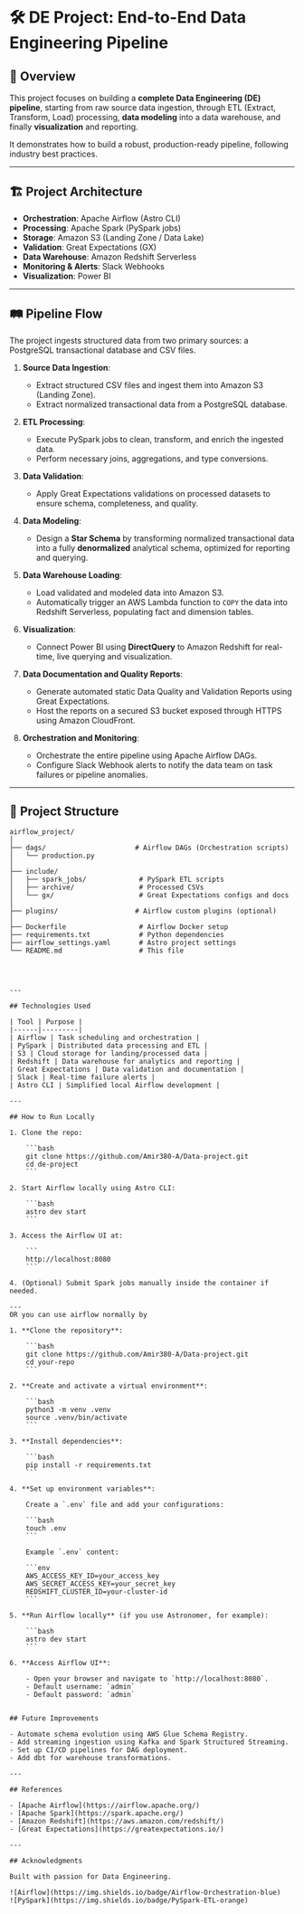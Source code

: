# 🛠️ DE Project: End-to-End Data Engineering Pipeline

## 🚀 Overview

This project focuses on building a **complete Data Engineering (DE) pipeline**, starting from raw source data ingestion, through ETL (Extract, Transform, Load) processing, **data modeling** into a data warehouse, and finally **visualization** and reporting.

It demonstrates how to build a robust, production-ready pipeline, following industry best practices.

---

## 🏗️ Project Architecture

- **Orchestration**: Apache Airflow (Astro CLI)
- **Processing**: Apache Spark (PySpark jobs)
- **Storage**: Amazon S3 (Landing Zone / Data Lake)
- **Validation**: Great Expectations (GX)
- **Data Warehouse**: Amazon Redshift Serverless
- **Monitoring & Alerts**: Slack Webhooks
- **Visualization**: Power BI

---

## 🛤️ Pipeline Flow

The project ingests structured data from two primary sources: a PostgreSQL transactional database and CSV files.

1. **Source Data Ingestion**:  
   - Extract structured CSV files and ingest them into Amazon S3 (Landing Zone).
   - Extract normalized transactional data from a PostgreSQL database.

2. **ETL Processing**:  
   - Execute PySpark jobs to clean, transform, and enrich the ingested data.
   - Perform necessary joins, aggregations, and type conversions.

3. **Data Validation**:  
   - Apply Great Expectations validations on processed datasets to ensure schema, completeness, and quality.

4. **Data Modeling**:  
   - Design a **Star Schema** by transforming normalized transactional data into a fully **denormalized** analytical schema, optimized for reporting and querying.

5. **Data Warehouse Loading**:  
   - Load validated and modeled data into Amazon S3.
   - Automatically trigger an AWS Lambda function to `COPY` the data into Redshift Serverless, populating fact and dimension tables.

6. **Visualization**:  
   - Connect Power BI using **DirectQuery** to Amazon Redshift for real-time, live querying and visualization.

7. **Data Documentation and Quality Reports**:  
   - Generate automated static Data Quality and Validation Reports using Great Expectations.
   - Host the reports on a secured S3 bucket exposed through HTTPS using Amazon CloudFront.

8. **Orchestration and Monitoring**:  
   - Orchestrate the entire pipeline using Apache Airflow DAGs.
   - Configure Slack Webhook alerts to notify the data team on task failures or pipeline anomalies.

---

## 📂 Project Structure

```plaintext
airflow_project/
│
├── dags/                      # Airflow DAGs (Orchestration scripts)
│   └── production.py
│
├── include/                   
│   ├── spark_jobs/             # PySpark ETL scripts
│   ├── archive/                # Processed CSVs
│   └── gx/                     # Great Expectations configs and docs
│
├── plugins/                   # Airflow custom plugins (optional)
│
├── Dockerfile                  # Airflow Docker setup
├── requirements.txt            # Python dependencies
├── airflow_settings.yaml       # Astro project settings
└── README.md                   # This file




---

## Technologies Used

| Tool | Purpose |
|------|---------|
| Airflow | Task scheduling and orchestration |
| PySpark | Distributed data processing and ETL |
| S3 | Cloud storage for landing/processed data |
| Redshift | Data warehouse for analytics and reporting |
| Great Expectations | Data validation and documentation |
| Slack | Real-time failure alerts |
| Astro CLI | Simplified local Airflow development |

---

## How to Run Locally

1. Clone the repo:

    ```bash
    git clone https://github.com/Amir380-A/Data-project.git
    cd de-project
    ```

2. Start Airflow locally using Astro CLI:

    ```bash
    astro dev start
    ```

3. Access the Airflow UI at:

    ```
    http://localhost:8080
    ```

4. (Optional) Submit Spark jobs manually inside the container if needed.

---
OR you can use airflow normally by

1. **Clone the repository**:

    ```bash
    git clone https://github.com/Amir380-A/Data-project.git
    cd your-repo
    ```

2. **Create and activate a virtual environment**:

    ```bash
    python3 -m venv .venv
    source .venv/bin/activate
    ```

3. **Install dependencies**:

    ```bash
    pip install -r requirements.txt
    ```

4. **Set up environment variables**:

    Create a `.env` file and add your configurations:

    ```bash
    touch .env
    ```

    Example `.env` content:

    ```env
    AWS_ACCESS_KEY_ID=your_access_key
    AWS_SECRET_ACCESS_KEY=your_secret_key
    REDSHIFT_CLUSTER_ID=your-cluster-id
    ```

5. **Run Airflow locally** (if you use Astronomer, for example):

    ```bash
    astro dev start
    ```

6. **Access Airflow UI**:

    - Open your browser and navigate to `http://localhost:8080`.
    - Default username: `admin`
    - Default password: `admin`


## Future Improvements

- Automate schema evolution using AWS Glue Schema Registry.
- Add streaming ingestion using Kafka and Spark Structured Streaming.
- Set up CI/CD pipelines for DAG deployment.
- Add dbt for warehouse transformations.

---

## References

- [Apache Airflow](https://airflow.apache.org/)
- [Apache Spark](https://spark.apache.org/)
- [Amazon Redshift](https://aws.amazon.com/redshift/)
- [Great Expectations](https://greatexpectations.io/)

---

## Acknowledgments

Built with passion for Data Engineering.

![Airflow](https://img.shields.io/badge/Airflow-Orchestration-blue)
![PySpark](https://img.shields.io/badge/PySpark-ETL-orange)
